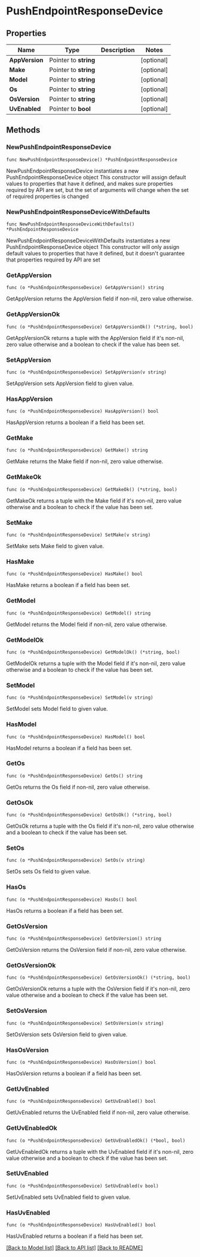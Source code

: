 # PushEndpointResponseDevice

## Properties

Name | Type | Description | Notes
------------ | ------------- | ------------- | -------------
**AppVersion** | Pointer to **string** |  | [optional] 
**Make** | Pointer to **string** |  | [optional] 
**Model** | Pointer to **string** |  | [optional] 
**Os** | Pointer to **string** |  | [optional] 
**OsVersion** | Pointer to **string** |  | [optional] 
**UvEnabled** | Pointer to **bool** |  | [optional] 

## Methods

### NewPushEndpointResponseDevice

`func NewPushEndpointResponseDevice() *PushEndpointResponseDevice`

NewPushEndpointResponseDevice instantiates a new PushEndpointResponseDevice object
This constructor will assign default values to properties that have it defined,
and makes sure properties required by API are set, but the set of arguments
will change when the set of required properties is changed

### NewPushEndpointResponseDeviceWithDefaults

`func NewPushEndpointResponseDeviceWithDefaults() *PushEndpointResponseDevice`

NewPushEndpointResponseDeviceWithDefaults instantiates a new PushEndpointResponseDevice object
This constructor will only assign default values to properties that have it defined,
but it doesn't guarantee that properties required by API are set

### GetAppVersion

`func (o *PushEndpointResponseDevice) GetAppVersion() string`

GetAppVersion returns the AppVersion field if non-nil, zero value otherwise.

### GetAppVersionOk

`func (o *PushEndpointResponseDevice) GetAppVersionOk() (*string, bool)`

GetAppVersionOk returns a tuple with the AppVersion field if it's non-nil, zero value otherwise
and a boolean to check if the value has been set.

### SetAppVersion

`func (o *PushEndpointResponseDevice) SetAppVersion(v string)`

SetAppVersion sets AppVersion field to given value.

### HasAppVersion

`func (o *PushEndpointResponseDevice) HasAppVersion() bool`

HasAppVersion returns a boolean if a field has been set.

### GetMake

`func (o *PushEndpointResponseDevice) GetMake() string`

GetMake returns the Make field if non-nil, zero value otherwise.

### GetMakeOk

`func (o *PushEndpointResponseDevice) GetMakeOk() (*string, bool)`

GetMakeOk returns a tuple with the Make field if it's non-nil, zero value otherwise
and a boolean to check if the value has been set.

### SetMake

`func (o *PushEndpointResponseDevice) SetMake(v string)`

SetMake sets Make field to given value.

### HasMake

`func (o *PushEndpointResponseDevice) HasMake() bool`

HasMake returns a boolean if a field has been set.

### GetModel

`func (o *PushEndpointResponseDevice) GetModel() string`

GetModel returns the Model field if non-nil, zero value otherwise.

### GetModelOk

`func (o *PushEndpointResponseDevice) GetModelOk() (*string, bool)`

GetModelOk returns a tuple with the Model field if it's non-nil, zero value otherwise
and a boolean to check if the value has been set.

### SetModel

`func (o *PushEndpointResponseDevice) SetModel(v string)`

SetModel sets Model field to given value.

### HasModel

`func (o *PushEndpointResponseDevice) HasModel() bool`

HasModel returns a boolean if a field has been set.

### GetOs

`func (o *PushEndpointResponseDevice) GetOs() string`

GetOs returns the Os field if non-nil, zero value otherwise.

### GetOsOk

`func (o *PushEndpointResponseDevice) GetOsOk() (*string, bool)`

GetOsOk returns a tuple with the Os field if it's non-nil, zero value otherwise
and a boolean to check if the value has been set.

### SetOs

`func (o *PushEndpointResponseDevice) SetOs(v string)`

SetOs sets Os field to given value.

### HasOs

`func (o *PushEndpointResponseDevice) HasOs() bool`

HasOs returns a boolean if a field has been set.

### GetOsVersion

`func (o *PushEndpointResponseDevice) GetOsVersion() string`

GetOsVersion returns the OsVersion field if non-nil, zero value otherwise.

### GetOsVersionOk

`func (o *PushEndpointResponseDevice) GetOsVersionOk() (*string, bool)`

GetOsVersionOk returns a tuple with the OsVersion field if it's non-nil, zero value otherwise
and a boolean to check if the value has been set.

### SetOsVersion

`func (o *PushEndpointResponseDevice) SetOsVersion(v string)`

SetOsVersion sets OsVersion field to given value.

### HasOsVersion

`func (o *PushEndpointResponseDevice) HasOsVersion() bool`

HasOsVersion returns a boolean if a field has been set.

### GetUvEnabled

`func (o *PushEndpointResponseDevice) GetUvEnabled() bool`

GetUvEnabled returns the UvEnabled field if non-nil, zero value otherwise.

### GetUvEnabledOk

`func (o *PushEndpointResponseDevice) GetUvEnabledOk() (*bool, bool)`

GetUvEnabledOk returns a tuple with the UvEnabled field if it's non-nil, zero value otherwise
and a boolean to check if the value has been set.

### SetUvEnabled

`func (o *PushEndpointResponseDevice) SetUvEnabled(v bool)`

SetUvEnabled sets UvEnabled field to given value.

### HasUvEnabled

`func (o *PushEndpointResponseDevice) HasUvEnabled() bool`

HasUvEnabled returns a boolean if a field has been set.


[[Back to Model list]](../README.md#documentation-for-models) [[Back to API list]](../README.md#documentation-for-api-endpoints) [[Back to README]](../README.md)


